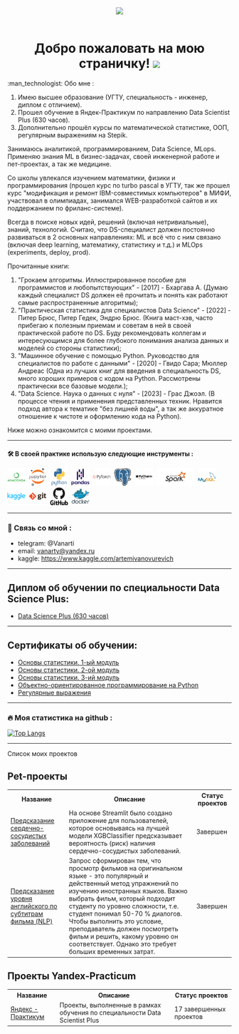 <div id="header" align="center">
  <img src="https://media.giphy.com/media/v1.Y2lkPTc5MGI3NjExNjYwNzg0ZTk1MWExYTZhMTI1NTliNjE1NjIxMDA1MmRkMmM1NmI2NiZjdD1z/WQZJtwrjpevFw1BtZA/giphy.gif" width="100"/>
</div>
<div id="header" align="center">
<img src="https://komarev.com/ghpvc/?username=Vanarty&style=flat-square&color=blue" alt=""/>
</div>
<h1 align="center">
  Добро пожаловать на мою страничку!
  <img src="https://media.giphy.com/media/hvRJCLFzcasrR4ia7z/giphy.gif" width="30px"/>
</h1>
:man_technologist: Обо мне : 

1) Имею высшее образование (УГТУ, специальность - инженер, диплом с отличием). 
2) Прошел обучение в Яндек-Практикум по направлению Data Scientist Plus (630 часов). 
3) Дополнительно прошёл курсы по математической статистике, ООП, регулярным выражениям на Stepik. 

Занимаюсь аналитикой, программированием, Data Science, MLops. Применяю знания ML в бизнес-задачах, своей инженерной работе и пет-проектах, а так же медицине. 

Со школы увлекался изучением математики, физики и программирования (прошел курс по turbo pascal в УГТУ, так же прошел курс "модификация и ремонт IBM-совместимых компьютеров" в МИФИ, участвовал в олимпиадах, занимался WEB-разработкой сайтов и их поддержанием по фриланс-системе).

 Всегда в поиске новых идей, решений (включая нетривиальные), знаний, технологий. Считаю, что DS-специалист должен постоянно развиваться в 2 основных направлениях: ML и всё что с ним связано (включая deep learning, математику, статистику и т.д.) и MLOps (experiments, deploy, prod). 

Прочитанные книги: 
1. "Грокаем алгоритмы. Иллюстрированное пособие для программистов и любопытствующих" - [2017] - Бхаргава А. (Думаю каждый специалист DS должен её прочитать и понять как работают самые распространенные алгоритмы);
2. "Практическая статистика для специалистов Data Science" - [2022] - Питер Брюс, Питер Гедек, Эндрю Брюс. (Книга маст-хэв, часто прибегаю к полезным приемам и советам в ней в своей практической работе по DS. Буду рекомендовать коллегам и интересующимся для более глубокого понимания анализа данных и моделей со стороны статистики);
3. "Машинное обучение с помощью Python. Руководство для специалистов по работе с данными" - [2020] - Гвидо Сара; Мюллер Андреас (Одна из лучших книг для введения в специальность DS, много хороших примеров с кодом на Python. Рассмотрены практически все базовые модели.);
4. "Data Science. Наука о данных с нуля" - [2023] - Грас Джоэл. (В процессе чтения и применения представленных техник. Нравится подход автора к тематике "без лишней воды", а так же аккуратное отношение к чистоте и оформлению кода на Python).

Ниже можно ознакомится с моими проектами.

---

#### :hammer_and_wrench: В своей практике использую следующие инструменты :
<div>
  <img src="https://github.com/devicons/devicon/blob/master/icons/anaconda/anaconda-original-wordmark.svg" title="Anaconda" alt="Anaconda" width="40" height="40"/>&nbsp;
  <img src="https://github.com/devicons/devicon/blob/master/icons/jupyter/jupyter-original-wordmark.svg" title="Jupyter" alt="Jupyter" width="40" height="40"/>&nbsp;
    <img src="https://github.com/devicons/devicon/blob/master/icons/python/python-original-wordmark.svg" title="Python" alt="Python" width="40" height="40"/>&nbsp;
  <img src="https://github.com/devicons/devicon/blob/master/icons/pandas/pandas-original-wordmark.svg" title="Pandas" alt="Pandas" width="40" height="40"/>&nbsp;
  <img src="https://github.com/devicons/devicon/blob/master/icons/pytorch/pytorch-original-wordmark.svg" title="Pytorch" alt="Pytorch" height="40"/>&nbsp;
  <img src="https://github.com/devicons/devicon/blob/master/icons/postgresql/postgresql-original.svg" title="Postgresql" alt="Postgresql" width="40" height="40"/>&nbsp;
  <img src="https://github.com/devicons/devicon/blob/master/icons/pycharm/pycharm-original-wordmark.svg"  title="Pycharm" alt="Pycharm" height="40"/>&nbsp;
  <img src="https://github.com/Vanarty/Vanarty/blob/main/Spark_logo.png" title="PySpark" alt="PySpark" height="40"/>&nbsp;
  <img src="https://github.com/devicons/devicon/blob/master/icons/mysql/mysql-original-wordmark.svg" title="MySQL"  alt="MySQL" width="40" height="40"/>&nbsp;
  <img src="https://github.com/devicons/devicon/blob/master/icons/kaggle/kaggle-original-wordmark.svg" title="Kaggle" alt="Kaggle" width="40" height="40"/>&nbsp;
  <img src="https://github.com/devicons/devicon/blob/master/icons/git/git-original-wordmark.svg" title="Git" **alt="Git" width="40" height="40"/>&nbsp;
  <img src="https://github.com/devicons/devicon/blob/master/icons/github/github-original-wordmark.svg" title="Github" **alt="Github" width="40" height="40"/>&nbsp;
  <img src="https://github.com/devicons/devicon/blob/master/icons/docker/docker-original-wordmark.svg" title="Docker" alt="Docker" width="40" height="40"/>
</div>

---

### 📩 Связь со мной :
- telegram: @Vanarti
- email: vanarty@yandex.ru
- kaggle: https://www.kaggle.com/artemivanovurevich

---
## Диплом об обучении по специальности Data Science Plus:
- [Data Science Plus (630 часов)](https://github.com/Vanarty/Vanarty/blob/main/Иванов%20Артём%20Юрьевич_20232DSP00108.pdf)
  
---
## Сертификаты об обучении:
- [Основы статистики. 1-ый модуль](https://github.com/Vanarty/Vanarty/blob/main/IvanovAU_Certificate_Karpov_Stats_1.pdf)
- [Основы статистики. 2-ой модуль](https://github.com/Vanarty/Vanarty/blob/main/IvanovAU_Certificate_Karpov_Stats_2.pdf)
- [Основы статистики. 3-ий модуль](https://github.com/Vanarty/Vanarty/blob/main/IvanovAU_Certificate_Karpov_Stats_3.pdf)
- [Объектно-ориентированное программирование на Python](https://github.com/Vanarty/Vanarty/blob/main/Сертификат%20ООП%20Python.png)
- [Регулярные выражения](https://github.com/Vanarty/Vanarty/blob/main/Сертификат%20-%20Регулярные%20выражения.png)
---

### :fire: Моя статистика на github :
[![Top Langs](https://github-readme-stats.vercel.app/api/top-langs/?username=Vanarty&layout=compact&theme=vision-friendly-white)](https://github.com/anuraghazra/github-readme-stats)

---

<summary>Список моих проектов</summary>

## Pet-проекты

<table>
<tr>
  <th>Название</th>
  <th>Описание</th>
  <th>Статус проектов</th>
</tr>

<tr>
  <td><a href = "https://github.com/Vanarty/Heart-diseases-prediction-kaggle-">Предсказание сердечно-сосудистых заболеваний</a></td>
  <td>На основе Streamlit было создано приложение для пользователей, которое основываясь на лучшей модели XGBClassifier предсказывает вероятность (риск) наличия сердечно-сосудистых заболеваний.</td>
  <td>Завершен</td>
</tr>

<tr>
  <td><a href = "https://github.com/Vanarty/English_films_level_NLP">Предсказание уровня английского по субтитрам фильма (NLP)</a></td>
  <td>Запрос сформирован тем, что просмотр фильмов на оригинальном языке - это популярный и действенный метод упражнений по изучению иностранных языков. Важно выбрать фильм, который подходит студенту по уровню сложности, т.е. студент понимал 50-70 % диалогов. Чтобы выполнить это условие, преподаватель должен посмотреть фильм и решить, какому уровню он соответствует. Однако это требует больших временных затрат.</td>
  <td>Завершен</td>
</tr>

</table>

## Проекты Yandex-Practicum

<table>
<tr>
  <th>Название</th>
  <th>Описание</th>
  <th>Статус проектов</th>
</tr> 
  
<tr>
  <td><a href = "https://github.com/Vanarty/Yandex-Projects">Яндекс - Практикум</a></td>
  <td>Проекты, выполненные в рамках обучения по специальности Data Scientist Plus</td>
  <td>17 завершенных проектов</td>
</tr>

</table>
